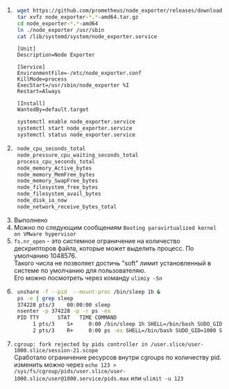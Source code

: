 1. ```bash
	wget https://github.com/prometheus/node_exporter/releases/download/v1.3.0/node_exporter-1.3.0.linux-amd64.tar.gz
	tar xvfz node_exporter-*.*-amd64.tar.gz
	cd node_exporter-*.*-amd64
	ln ./node_exporter /usr/sbin
	cat /lib/systemd/system/node_exporter.service
   ```
   ```
	[Unit]
	Description=Node Exporter
	
	[Service]
	EnvironmentFile=-/etc/node_exporter.conf
	KillMode=process
	ExecStart=/usr/sbin/node_exporter %I
	Restart=Always
	
	[Install]
	WantedBy=default.target
   ```  
   ```bash
	systemctl enable node_exporter.service
	systemctl start node_exporter.service
	systemctl status node_exporter.service
   ```
2. ```bash 
	node_cpu_seconds_total
   	node_pressure_cpu_waiting_seconds_total
	process_cpu_seconds_total
	node_memory_Active_bytes
	node_memory_MemFree_bytes
	node_memory_SwapFree_bytes 
	node_filesystem_free_bytes
	node_filesystem_avail_bytes
	node_disk_io_now
	node_network_receive_bytes_total
   ```
3. Выполнено
4. Можно по следующим сообщениям `Booting paravirtualized kernel on VMware hypervisor`
5. `fs.nr_open` - это системное ограничение на количество дескрипторов файла, которые может выделить процесс. 
По умолчанию 1048576.  
Такого числа не позволяет достичь "soft" лимит установленный в системе по умолчанию для пользователяю.  
Его можно посмотреть через команду `ulimiy -Sn` 
6. ```bash 
	unshare -f --pid  --mount-proc /bin/sleep 1h &
	ps -e | grep sleep
	374228 pts/3    00:00:00 sleep
	nsenter -p 374228 -p -r ps -ex
	PID TTY      STAT   TIME COMMAND
     	 1 pts/3    S+     0:00 /bin/sleep 1h SHELL=/bin/bash SUDO_GID=1000 SUDO_COMMAN
     	 2 pts/3    R+     0:00 ps -ex SHELL=/bin/bash SUDO_GID=1000 SUDO_COMMAND=/bin/

   ```
7. `cgroup: fork rejected by pids controller in /user.slice/user-1000.slice/session-21.scope`  
Сработало ограничение ресурсов внутри cgroups по количеству pid.
изменить можно через `echo 123 > /sys/fs/cgroup/pids/user.slice/user-1000.slice/user@1000.service/pids.max` 
или `ulimit -u 123`

